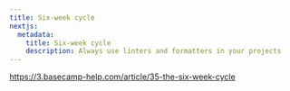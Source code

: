 ```yaml
---
title: Six-week cycle
nextjs:
  metadata:
    title: Six-week cycle
    description: Always use linters and formatters in your projects
---
```


https://3.basecamp-help.com/article/35-the-six-week-cycle
